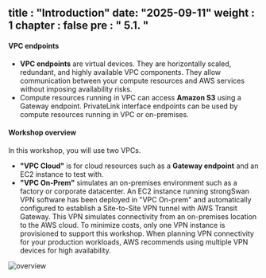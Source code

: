 title : "Introduction"
date: "2025-09-11"
weight : 1 
chapter : false
pre : " <b> 5.1. </b> "
---

#### VPC endpoints
+ **VPC endpoints** are virtual devices. They are horizontally scaled, redundant, and highly available VPC components. They allow communication between your compute resources and AWS services without imposing availability risks.
+ Compute resources running in VPC can access  **Amazon S3**  using a Gateway endpoint. PrivateLink interface endpoints can be used by compute resources running in VPC or on-premises.

#### Workshop overview
In this workshop, you will use two VPCs. 
+ **"VPC Cloud"** is for cloud resources such as a  **Gateway endpoint** and an EC2 instance to test with. 
+ **"VPC On-Prem"** simulates an on-premises environment such as a factory or corporate datacenter. An EC2 instance running strongSwan VPN software has been deployed in "VPC On-prem" and automatically configured to establish a Site-to-Site VPN tunnel with AWS Transit Gateway. This VPN simulates connectivity from an on-premises location to the AWS cloud. To minimize costs, only one VPN instance is provisioned to support this workshop. When planning VPN connectivity for your production workloads, AWS recommends using multiple VPN devices for high availability.

![overview](/images/5-Workshop/5.1-Workshop-overview/diagram1.png)